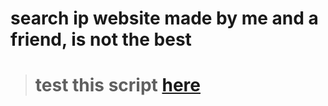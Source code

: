 # search ip website made by me and a friend, is not the best

> # test this script [here](https://ipsearch-ten.vercel.app/)
